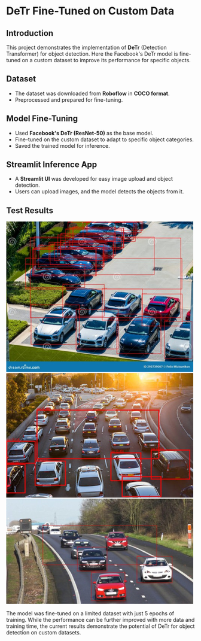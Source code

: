 # DeTr Fine-Tuned on Custom Data  

## Introduction  
This project demonstrates the implementation of **DeTr** (Detection Transformer) for object detection. Here the Facebook's DeTr model is fine-tuned on a custom dataset to improve its performance for specific objects.  

## Dataset  
- The dataset was downloaded from **Roboflow** in **COCO format**.  
- Preprocessed and prepared for fine-tuning.  

## Model Fine-Tuning  
- Used **Facebook's DeTr (ResNet-50)** as the base model.  
- Fine-tuned on the custom dataset to adapt to specific object categories.  
- Saved the trained model for inference.  

## Streamlit Inference App  
- A **Streamlit UI** was developed for easy image upload and object detection.  
- Users can upload images, and the model detects the objects from it.  

## Test Results
![Image 1](test_result/1.jpg)
![Image 1](test_result/2.jpg)
![Image 1](test_result/3.jpg)

The model was fine-tuned on a limited dataset with just 5 epochs of training. While the performance can be further improved with more data and training time, the current results demonstrate the potential of DeTr for object detection on custom datasets.
